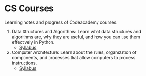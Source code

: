 # CS Courses

Learning notes and progress of Codeacademy courses.

1. Data Structures and Algorithms: Learn what data structures and algorithms are, why they are useful, and how you can use them effectively in Python.
    - [Syllabus](https://www.codecademy.com/learn/learn-data-structures-and-algorithms-with-python)
2. Computer Architecture: Learn about the rules, organization of components, and processes that allow computers to process instructions.
    - [Syllabus](https://www.codecademy.com/learn/computer-architecture)

